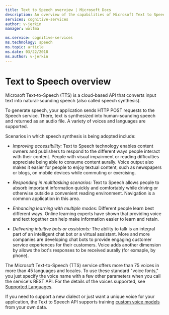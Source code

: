 ```yaml
---
title: Text to Speech overview | Microsoft Docs
description: An overview of the capabilities of Microsoft Text to Speech.
services: cognitive-services
author: v-jerkin
manager: wolfma

ms.service: cognitive-services
ms.technology: speech
ms.topic: article
ms.date: 03/22/2018
ms.author: v-jerkin
---
```

# Text to Speech overview

Microsoft Text-to-Speech (TTS) is a cloud-based API that converts input text into natural-sounding speech (also called speech synthesis).

To generate speech, your application sends HTTP POST requests to the Speech service. There, text is synthesized into human-sounding speech and returned as an audio file. A variety of voices and languages are supported.

Scenarios in which speech synthesis is being adopted include:

* *Improving accessibility:* Text to Speech technology enables content owners and publishers to respond to the different ways people interact with their content. People with visual impairment or reading difficulties appreciate being able to consume content aurally. Voice output also makes it easier for people to enjoy textual content, such as newspapers or blogs, on mobile devices while commuting or exercising.

* *Responding in multitasking scenarios:* Text to Speech allows people to absorb important information quickly and comfortably while driving or otherwise outside a convenient reading environment. Navigation is a common application in this area. 

* *Enhancing learning with multiple modes:* Different people learn best different ways. Online learning experts have shown that providing voice and text together can help make information easier to learn and retain. 

* *Delivering intuitive bots or assistants:* The ability to talk is an integral part of an intelligent chat bot or a virtual assistant. More and more companies are developing chat bots to provide engaging customer service experiences for their customers. Voice adds another dimension by allows the bot's responses to be received aurally (for exmaple, by phone).

The Microsoft Text-to-Speech (TTS) service offers more than 75 voices in more than 45 languages and locales. To use these standard "voice fonts," you just specify the voice name with a few other parameters when you call the service's REST API. For the details of the voices supported, see [Supported Languages](supported-languages.md). 

If you need to support a new dialect or just want a unique voice for your application, the Text to Speech API supports training [custom voice models](customize-tts) from your own data.
